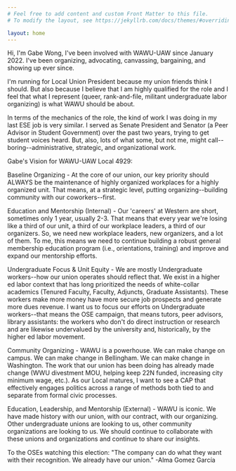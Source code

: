 ```yaml
---
# Feel free to add content and custom Front Matter to this file.
# To modify the layout, see https://jekyllrb.com/docs/themes/#overriding-theme-defaults

layout: home
---
```

Hi, I'm Gabe Wong, I've been involved with WAWU-UAW since January 2022. I've been organizing, advocating, canvassing, bargaining, and showing up ever since.

I'm running for Local Union President because my union friends think I should. But also because I believe that I am highly qualified for the role and I feel that what I represent (queer, rank-and-file, militant undergraduate labor organizing) is what WAWU should be about.

In terms of the mechanics of the role, the kind of work I was doing in my last ESE job is very similar. I served as Senate President and Senator (a Peer Advisor in Student Government) over the past two years, trying to get student voices heard. But, also, lots of what some, but not me, might call--boring--administrative, strategic, and organizational work.

Gabe's Vision for WAWU-UAW Local 4929:

Baseline Organizing - At the core of our union, our key priority should ALWAYS be the maintenance of highly organized workplaces for a highly organized unit. That means, at a strategic level, putting organizing--building community with our coworkers--first.

Education and Mentorship (Internal) - Our 'careers' at Western are short, sometimes only 1 year, usually 2-3. That means that every year we're losing like a third of our unit, a third of our workplace leaders, a third of our organizers. So, we need new workplace leaders, new organizers, and a lot of them. To me, this means we need to continue building a robust general membership education program (i.e., orientations, training) and improve and expand our mentorship efforts.

Undergraduate Focus & Unit Equity - We are mostly Undergraduate workers--how our union operates should reflect that. We exist in a higher ed labor context that has long prioritized the needs of white-collar academics (Tenured Faculty, Faculty, Adjuncts, Graduate Assistants). These workers make more money have more secure job prospects and generate more dues revenue. I want us to focus our efforts on Undergraduate workers--that means the OSE campaign, that means tutors, peer advisors, library assistants: the workers who don't do direct instruction or research and are likewise undervalued by the university and, historically, by the higher ed labor movement.

Community Organizing - WAWU is a powerhouse. We can make change on campus. We can make change in Bellingham. We can make change in Washington. The work that our union has been doing has already made change (WWU divestment MOU, helping keep 22N funded, increasing city minimum wage, etc.). As our Local matures, I want to see a CAP that effectively engages politics across a range of methods both tied to and separate from formal civic processes.

Education, Leadership, and Mentorship (External) - WAWU is iconic. We have made history with our union, with our contract, with our organizing. Other undergraduate unions are looking to us, other community organizations are looking to us. We should continue to collaborate with these unions and organizations and continue to share our insights.

To the OSEs watching this election: "The company can do what they want with their recognition. We already have our union." -Alma Gomez García